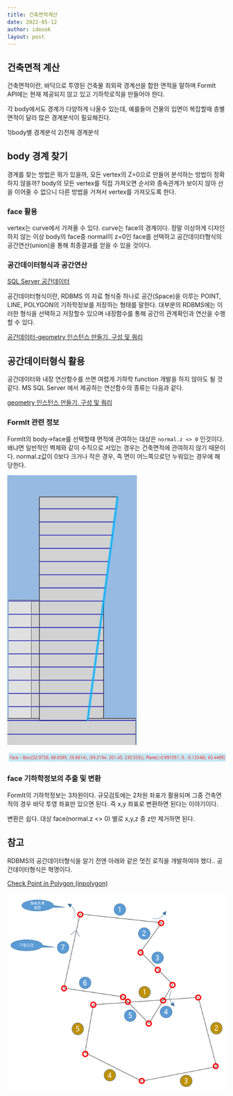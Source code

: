 ```yaml
---
title: 건축면적계산
date: 2022-05-12
author: ideook
layout: post
---
```



## 건축면적 계산
건축면적이란, 바닥으로 투영된 건축물 최외곽 경계선을 합한 면적을 말하며 FormIt API에는 현재 제공되지 않고 있고 기하학로직을 만들어야 한다.

각 body에서도 경계가 다양하게 나올수 있는데, 예를들어 건물의 입면이 복잡할때 층별 면적이 달라 많은 경계분석이 필요해진다. 

1)body별 경계분석 2)전체 경계분석

## body 경계 찾기
경계를 찾는 방법은 뭐가 있을까, 모든 vertex의 Z=0으로 만들어 분석하는 방법이 정확하지 않을까? body의 모든 vertex를 직접 가져오면 순서와 종속관계가 보이지 않아 선을 이어줄 수 없으니 다른 방법을 거쳐서 vertex를 가져오도록 한다.

### face 활용
vertex는 curve에서 가져올 수 있다. curve는 face의 경계이다. 정말 이상하게 디자인하지 않는 이상 body의 face중 normal이 z=0인 face를 선택하고 공간데이터형식의 공간연산(union)을 통해 최종결과를 얻을 수 있을 것이다.

### 공간데이터형식과 공간연산
[SQL Server 공간데이터](https://docs.microsoft.com/ko-kr/sql/relational-databases/spatial/spatial-data-sql-server?view%3Dsql-server-ver15)

공간데이터형식이란, RDBMS 의 자료 형식중 하나로 공간(Space)을 이루는 POINT, LINE, POLYGON의 기하학정보를 저장하는 형태를 말한다. 대부분의 RDBMS에는 이러한 형식을 선택하고 저장할수 있으며 내장함수를 통해 공간의 관계확인과 연산을 수행할 수 있다.

[공간데이터-geometry 인스턴스 만들기, 구성 및 쿼리](https://docs.microsoft.com/ko-kr/sql/relational-databases/spatial/create-construct-and-query-geometry-instances?view%3Dsql-server-ver15)

## 공간데이터형식 활용
공간데이터와 내장 연산함수를 쓰면 여렵게 기하학 function 개발을 하지 않아도 될 것 같다. MS SQL Server 에서 제공하는 연산함수의 종류는 다음과 같다.

[geometry 인스턴스 만들기, 구성 및 쿼리](https://docs.microsoft.com/ko-kr/sql/relational-databases/spatial/create-construct-and-query-geometry-instances?view%3Dsql-server-ver15)

### FormIt 관련 정보
FormIt의 body->face를 선택할때 면적에 관여하는 대상은 `normal.z <> 0` 인것이다. 왜냐면 일반적인 벽체와 같이 수직으로 서있는 경우는 건축면적에 관여하지 않기 때문이다. normal.z값이 0보다 크거나 작은 경우, 즉 면이 어느쪽으로던 누워있는 경우에 해당한다.

![](images/2022-05-16-14-08-31.png)

![](images/2022-05-16-14-08-58.png)

### face 기하학정보의 추출 및 변환
FormIt의 기하학정보는 3차원이다. 규모검토에는 2차원 좌표가 활용되며 그중 건축면적의 경우 바닥 투영 좌표만 있으면 된다. 즉 x,y 좌표로 변환하면 된다는 이야기이다.

변환은 쉽다. 대상 face(normal.z <> 0) 별로 x,y,z 중 z만 제거하면 된다.  

## 참고
RDBMS의 공간데이터형식을 알기 전엔 아래와 같은 멋진 로직을 개발하여야 했다.. 공간데이터형식은 혁명이다.

[Check Point in Polygon (inpolygon)](https://enginius.tistory.com/387)

  ![](images/2022-05-10-19-15-19.png)

